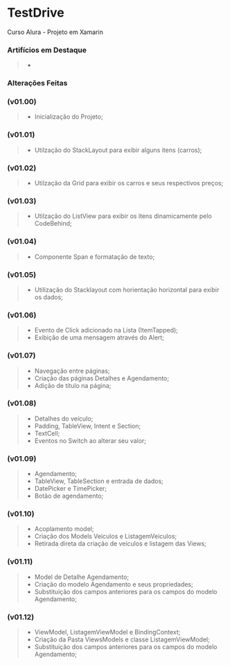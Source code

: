# TestDrive
Curso Alura - Projeto em Xamarin

### Artifícios em Destaque
> * 

### Alterações Feitas
### (v01.00)
> * Inicialização do Projeto;

### (v01.01)
> * Utilzação do StackLayout para exibir alguns itens (carros);

### (v01.02)
> * Utilzação da Grid para exibir os carros e seus respectivos preços;

### (v01.03)
> * Utilzação do ListView para exibir os itens dinamicamente pelo CodeBehind;

### (v01.04)
> * Componente Span e formatação de texto;

### (v01.05)
> * Utilização do Stacklayout com horientação horizontal para exibir os dados;

### (v01.06)
> * Evento de Click adicionado na Lista (ItemTapped);
> * Exibição de uma mensagem através do Alert;

### (v01.07)
> * Navegação entre páginas;
> * Criação das páginas Detalhes e Agendamento;
> * Adição de título na página;

### (v01.08)
> * Detalhes do veículo;
> * Padding, TableView, Intent e Section;
> * TextCell;
> * Eventos no Switch ao alterar seu valor;

### (v01.09)
> * Agendamento;
> * TableView, TableSection e entrada de dados;
> * DatePicker e TimePicker;
> * Botão de agendamento;

### (v01.10)
> * Acoplamento model;
> * Criação dos Models Veiculos e ListagemVeiculos;
> * Retirada direta da criação de veículos e listagem das Views;

### (v01.11)
> * Model de Detalhe Agendamento;
> * Criação do modelo Agendamento e seus propriedades;
> * Substituição dos campos anteriores para os campos do modelo Agendamento;

### (v01.12)
> * ViewModel, ListagemViewModel e BindingContext;
> * Criação da Pasta ViewsModels e classe ListagemViewModel;
> * Substituição dos campos anteriores para os campos do modelo Agendamento;